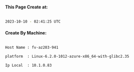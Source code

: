 
   
#### This Page Create at:

```bash

2023-10-10 - 02:41:25 UTC

```

#### Create By Machine:

```bash

Host Name : fv-az203-941

platform  : Linux-6.2.0-1012-azure-x86_64-with-glibc2.35

Ip Local  : 10.1.0.83

```

